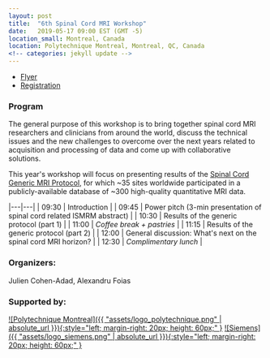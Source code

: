 ```yaml
---
layout: post
title:  "6th Spinal Cord MRI Workshop"
date:   2019-05-17 09:00 EST (GMT -5)
location_small: Montreal, Canada
location: Polytechnique Montreal, Montreal, QC, Canada
<!-- categories: jekyll update -->
---
```


- [Flyer](TODO)
- [Registration](TODO)

### Program

The general purpose of this workshop is to bring together spinal cord MRI researchers and
clinicians from around the world, discuss the technical issues and the new challenges to
overcome over the next years related to acquisition and processing of data and
come up with collaborative solutions.

This year's workshop will focus on presenting results of the [Spinal Cord Generic MRI Protocol](http://www.spinalcordmri.org/protocols), for which ~35 sites worldwide participated in a publicly-available database of ~300 high-quality quantitative MRI data.

|---|---|
| 09:30 | Introduction |
| 09:45 | Power pitch (3-min presentation of spinal cord related ISMRM abstract) |
| 10:30 | Results of the generic protocol (part 1) |
| 11:00 | *Coffee break + pastries* |
| 11:15 | Results of the generic protocol (part 2) |
| 12:00 | General discussion: What's next on the spinal cord MRI horizon? |
| 12:30 | *Complimentary lunch* |

### Organizers:

Julien Cohen-Adad, Alexandru Foias

### Supported by:

[![Polytechnique Montreal]({{ "assets/logo_polytechnique.png" | absolute_url }}){:style="left; margin-right: 20px; height: 60px;"  }](https://www.polymtl.ca/en)
[![Siemens]({{ "assets/logo_siemens.png" | absolute_url }}){:style="left; margin-right: 20px; height: 60px;"  }](https://www.healthcare.siemens.ca/)
